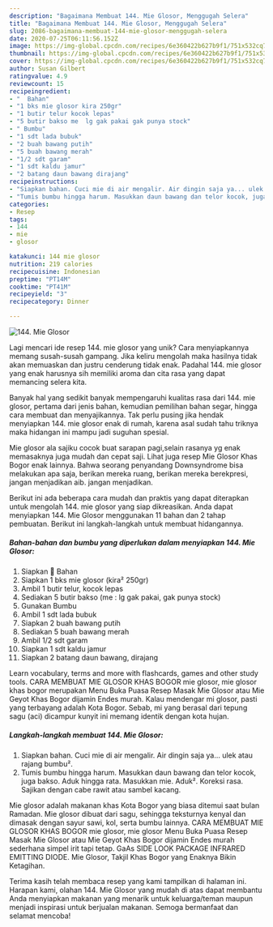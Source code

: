 ```yaml
---
description: "Bagaimana Membuat 144. Mie Glosor, Menggugah Selera"
title: "Bagaimana Membuat 144. Mie Glosor, Menggugah Selera"
slug: 2086-bagaimana-membuat-144-mie-glosor-menggugah-selera
date: 2020-07-25T06:11:56.152Z
image: https://img-global.cpcdn.com/recipes/6e360422b627b9f1/751x532cq70/144-mie-glosor-foto-resep-utama.jpg
thumbnail: https://img-global.cpcdn.com/recipes/6e360422b627b9f1/751x532cq70/144-mie-glosor-foto-resep-utama.jpg
cover: https://img-global.cpcdn.com/recipes/6e360422b627b9f1/751x532cq70/144-mie-glosor-foto-resep-utama.jpg
author: Susan Gilbert
ratingvalue: 4.9
reviewcount: 15
recipeingredient:
- "  Bahan"
- "1 bks mie glosor kira 250gr"
- "1 butir telur kocok lepas"
- "5 butir bakso me  lg gak pakai gak punya stock"
- " Bumbu"
- "1 sdt lada bubuk"
- "2 buah bawang putih"
- "5 buah bawang merah"
- "1/2 sdt garam"
- "1 sdt kaldu jamur"
- "2 batang daun bawang dirajang"
recipeinstructions:
- "Siapkan bahan. Cuci mie di air mengalir. Air dingin saja ya... ulek atau rajang bumbu²."
- "Tumis bumbu hingga harum. Masukkan daun bawang dan telor kocok, juga bakso. Aduk hingga rata. Masukkan mie. Aduk². Koreksi rasa. Sajikan dengan cabe rawit atau sambel kacang."
categories:
- Resep
tags:
- 144
- mie
- glosor

katakunci: 144 mie glosor 
nutrition: 219 calories
recipecuisine: Indonesian
preptime: "PT14M"
cooktime: "PT41M"
recipeyield: "3"
recipecategory: Dinner

---
```



![144. Mie Glosor](https://img-global.cpcdn.com/recipes/6e360422b627b9f1/751x532cq70/144-mie-glosor-foto-resep-utama.jpg)

Lagi mencari ide resep 144. mie glosor yang unik? Cara menyiapkannya memang susah-susah gampang. Jika keliru mengolah maka hasilnya tidak akan memuaskan dan justru cenderung tidak enak. Padahal 144. mie glosor yang enak harusnya sih memiliki aroma dan cita rasa yang dapat memancing selera kita.

Banyak hal yang sedikit banyak mempengaruhi kualitas rasa dari 144. mie glosor, pertama dari jenis bahan, kemudian pemilihan bahan segar, hingga cara membuat dan menyajikannya. Tak perlu pusing jika hendak menyiapkan 144. mie glosor enak di rumah, karena asal sudah tahu triknya maka hidangan ini mampu jadi suguhan spesial.

Mie glosor ala sajiku cocok buat sarapan pagi,selain rasanya yg enak memasaknya juga mudah dan cepat saji. Lihat juga resep Mie Glosor Khas Bogor enak lainnya. Bahwa seorang penyandang Downsyndrome bisa melakukan apa saja, berikan mereka ruang, berikan mereka berekpresi, jangan menjadikan aib. jangan menjadikan.


Berikut ini ada beberapa cara mudah dan praktis yang dapat diterapkan untuk mengolah 144. mie glosor yang siap dikreasikan. Anda dapat menyiapkan 144. Mie Glosor menggunakan 11 bahan dan 2 tahap pembuatan. Berikut ini langkah-langkah untuk membuat hidangannya.

<!--inarticleads1-->

##### Bahan-bahan dan bumbu yang diperlukan dalam menyiapkan 144. Mie Glosor:

1. Siapkan  🌸 Bahan
1. Siapkan 1 bks mie glosor (kira² 250gr)
1. Ambil 1 butir telur, kocok lepas
1. Sediakan 5 butir bakso (me : lg gak pakai, gak punya stock)
1. Gunakan  Bumbu
1. Ambil 1 sdt lada bubuk
1. Siapkan 2 buah bawang putih
1. Sediakan 5 buah bawang merah
1. Ambil 1/2 sdt garam
1. Siapkan 1 sdt kaldu jamur
1. Siapkan 2 batang daun bawang, dirajang


Learn vocabulary, terms and more with flashcards, games and other study tools. CARA MEMBUAT MIE GLOSOR KHAS BOGOR mie glosor, mie glosor khas bogor merupakan Menu Buka Puasa Resep Masak Mie Glosor atau Mie Geyot Khas Bogor dijamin Endes murah. Kalau mendengar mi glosor, pasti yang terbayang adalah Kota Bogor. Sebab, mi yang berasal dari tepung sagu (aci) dicampur kunyit ini memang identik dengan kota hujan. 

<!--inarticleads2-->

##### Langkah-langkah membuat 144. Mie Glosor:

1. Siapkan bahan. Cuci mie di air mengalir. Air dingin saja ya... ulek atau rajang bumbu².
1. Tumis bumbu hingga harum. Masukkan daun bawang dan telor kocok, juga bakso. Aduk hingga rata. Masukkan mie. Aduk². Koreksi rasa. Sajikan dengan cabe rawit atau sambel kacang.


Mie glosor adalah makanan khas Kota Bogor yang biasa ditemui saat bulan Ramadan. Mie glosor dibuat dari sagu, sehingga teksturnya kenyal dan dimasak dengan sayur sawi, kol, serta bumbu lainnya. CARA MEMBUAT MIE GLOSOR KHAS BOGOR mie glosor, mie glosor Menu Buka Puasa Resep Masak Mie Glosor atau Mie Geyot Khas Bogor dijamin Endes murah sederhana simpel irit tapi tetap. GaAs SIDE LOOK PACKAGE INFRARED EMITTING DIODE. Mie Glosor, Takjil Khas Bogor yang Enaknya Bikin Ketagihan. 

Terima kasih telah membaca resep yang kami tampilkan di halaman ini. Harapan kami, olahan 144. Mie Glosor yang mudah di atas dapat membantu Anda menyiapkan makanan yang menarik untuk keluarga/teman maupun menjadi inspirasi untuk berjualan makanan. Semoga bermanfaat dan selamat mencoba!
